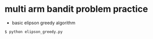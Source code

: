 # multi arm bandit problem practice

- basic elipson greedy algorithm
```
$ python elipson_greedy.py
```

